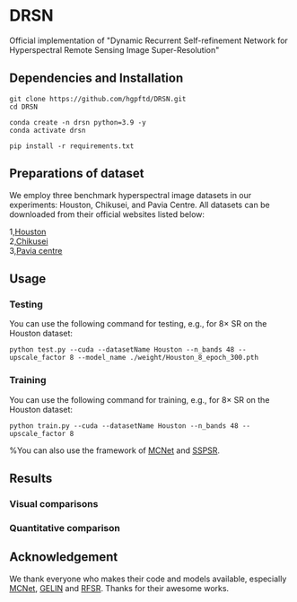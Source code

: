 # DRSN
Official implementation of "Dynamic Recurrent Self-refinement Network for Hyperspectral Remote Sensing Image Super-Resolution"

## Dependencies and Installation
```
git clone https://github.com/hgpftd/DRSN.git
cd DRSN

conda create -n drsn python=3.9 -y
conda activate drsn

pip install -r requirements.txt
```


## Preparations of dataset
We employ three benchmark hyperspectral image datasets in our experiments: Houston, Chikusei, and Pavia Centre. All datasets can be downloaded from their official websites listed below:

1,[Houston](https://naotoyokoya.com/Download.html)    
2,[Chikusei](https://naotoyokoya.com/Download.html)   
3,[Pavia centre](https://www.ehu.eus/ccwintco/index.php/Hyperspectral_Remote_Sensing_Scenes)  


## Usage
### Testing
You can use the following command for testing, e.g., for 8× SR on the Houston dataset:
```
python test.py --cuda --datasetName Houston --n_bands 48 --upscale_factor 8 --model_name ./weight/Houston_8_epoch_300.pth
```

### Training
You can use the following command for training, e.g., for 8× SR on the Houston dataset:
```
python train.py --cuda --datasetName Houston --n_bands 48 --upscale_factor 8
```
%You can also use the framework of [MCNet](https://github.com/qianngli/MCNet) and [SSPSR](https://github.com/junjun-jiang/SSPSR).

## Results
### Visual comparisons 

### Quantitative comparison

## Acknowledgement
We thank everyone who makes their code and models available, especially [MCNet](https://github.com/qianngli/MCNet), [GELIN](https://github.com/HuQ1an/GELIN_TGRS) and [RFSR](https://github.com/wxywhu/RFSR_TGRS). Thanks for their awesome works.

